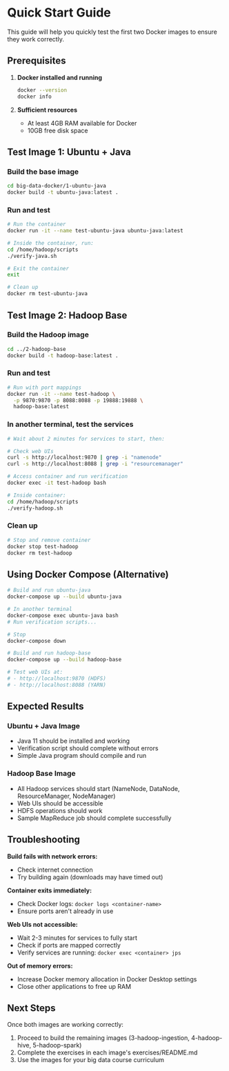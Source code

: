 # Quick Start Guide

This guide will help you quickly test the first two Docker images to ensure they work correctly.

## Prerequisites

1. **Docker installed and running**
   ```bash
   docker --version
   docker info
   ```

2. **Sufficient resources**
   - At least 4GB RAM available for Docker
   - 10GB free disk space

## Test Image 1: Ubuntu + Java

### Build the base image
```bash
cd big-data-docker/1-ubuntu-java
docker build -t ubuntu-java:latest .
```

### Run and test
```bash
# Run the container
docker run -it --name test-ubuntu-java ubuntu-java:latest

# Inside the container, run:
cd /home/hadoop/scripts
./verify-java.sh

# Exit the container
exit

# Clean up
docker rm test-ubuntu-java
```

## Test Image 2: Hadoop Base

### Build the Hadoop image
```bash
cd ../2-hadoop-base
docker build -t hadoop-base:latest .
```

### Run and test
```bash
# Run with port mappings
docker run -it --name test-hadoop \
  -p 9870:9870 -p 8088:8088 -p 19888:19888 \
  hadoop-base:latest
```

### In another terminal, test the services
```bash
# Wait about 2 minutes for services to start, then:

# Check web UIs
curl -s http://localhost:9870 | grep -i "namenode"
curl -s http://localhost:8088 | grep -i "resourcemanager"

# Access container and run verification
docker exec -it test-hadoop bash

# Inside container:
cd /home/hadoop/scripts
./verify-hadoop.sh
```

### Clean up
```bash
# Stop and remove container
docker stop test-hadoop
docker rm test-hadoop
```

## Using Docker Compose (Alternative)

```bash
# Build and run ubuntu-java
docker-compose up --build ubuntu-java

# In another terminal
docker-compose exec ubuntu-java bash
# Run verification scripts...

# Stop
docker-compose down

# Build and run hadoop-base
docker-compose up --build hadoop-base

# Test web UIs at:
# - http://localhost:9870 (HDFS)
# - http://localhost:8088 (YARN)
```

## Expected Results

### Ubuntu + Java Image
- Java 11 should be installed and working
- Verification script should complete without errors
- Simple Java program should compile and run

### Hadoop Base Image
- All Hadoop services should start (NameNode, DataNode, ResourceManager, NodeManager)
- Web UIs should be accessible
- HDFS operations should work
- Sample MapReduce job should complete successfully

## Troubleshooting

**Build fails with network errors:**
- Check internet connection
- Try building again (downloads may have timed out)

**Container exits immediately:**
- Check Docker logs: `docker logs <container-name>`
- Ensure ports aren't already in use

**Web UIs not accessible:**
- Wait 2-3 minutes for services to fully start
- Check if ports are mapped correctly
- Verify services are running: `docker exec <container> jps`

**Out of memory errors:**
- Increase Docker memory allocation in Docker Desktop settings
- Close other applications to free up RAM

## Next Steps

Once both images are working correctly:
1. Proceed to build the remaining images (3-hadoop-ingestion, 4-hadoop-hive, 5-hadoop-spark)
2. Complete the exercises in each image's exercises/README.md
3. Use the images for your big data course curriculum
